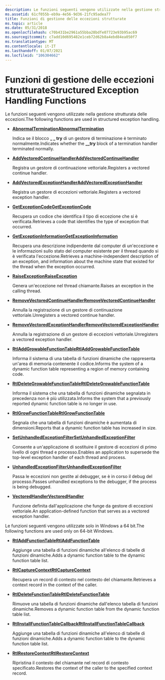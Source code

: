 ```yaml
---
description: Le funzioni seguenti vengono utilizzate nella gestione strutturata delle eccezioni.
ms.assetid: 61cf055b-eb9a-4e56-9d36-21fc95adea77
title: Funzioni di gestione delle eccezioni strutturate
ms.topic: article
ms.date: 05/31/2018
ms.openlocfilehash: c70b431be2961a55bba28bdfe07723e93b95ac69
ms.sourcegitcommit: c7add10d695482e1ceb72d62b8a4ebd84ea050f7
ms.translationtype: MT
ms.contentlocale: it-IT
ms.lasthandoff: 01/07/2021
ms.locfileid: "106304662"
---
```

# <a name="structured-exception-handling-functions"></a><span data-ttu-id="786d7-103">Funzioni di gestione delle eccezioni strutturate</span><span class="sxs-lookup"><span data-stu-id="786d7-103">Structured Exception Handling Functions</span></span>

<span data-ttu-id="786d7-104">Le funzioni seguenti vengono utilizzate nella gestione strutturata delle eccezioni.</span><span class="sxs-lookup"><span data-stu-id="786d7-104">The following functions are used in structured exception handling.</span></span>

-   [<span data-ttu-id="786d7-105">**AbnormalTermination**</span><span class="sxs-lookup"><span data-stu-id="786d7-105">**AbnormalTermination**</span></span>](abnormaltermination.md)

    <span data-ttu-id="786d7-106">Indica se il blocco **\_ \_ try** di un gestore di terminazione è terminato normalmente.</span><span class="sxs-lookup"><span data-stu-id="786d7-106">Indicates whether the **\_\_try** block of a termination handler terminated normally.</span></span>

-   [<span data-ttu-id="786d7-107">**AddVectoredContinueHandler**</span><span class="sxs-lookup"><span data-stu-id="786d7-107">**AddVectoredContinueHandler**</span></span>](/windows/win32/api/errhandlingapi/nf-errhandlingapi-addvectoredcontinuehandler)

    <span data-ttu-id="786d7-108">Registra un gestore di continuazione vettoriale.</span><span class="sxs-lookup"><span data-stu-id="786d7-108">Registers a vectored continue handler.</span></span>

-   [<span data-ttu-id="786d7-109">**AddVectoredExceptionHandler**</span><span class="sxs-lookup"><span data-stu-id="786d7-109">**AddVectoredExceptionHandler**</span></span>](/windows/win32/api/errhandlingapi/nf-errhandlingapi-addvectoredexceptionhandler)

    <span data-ttu-id="786d7-110">Registra un gestore di eccezioni vettoriale.</span><span class="sxs-lookup"><span data-stu-id="786d7-110">Registers a vectored exception handler.</span></span>

-   [<span data-ttu-id="786d7-111">**GetExceptionCode**</span><span class="sxs-lookup"><span data-stu-id="786d7-111">**GetExceptionCode**</span></span>](getexceptioncode.md)

    <span data-ttu-id="786d7-112">Recupera un codice che identifica il tipo di eccezione che si è verificata.</span><span class="sxs-lookup"><span data-stu-id="786d7-112">Retrieves a code that identifies the type of exception that occurred.</span></span>

-   [<span data-ttu-id="786d7-113">**GetExceptionInformation**</span><span class="sxs-lookup"><span data-stu-id="786d7-113">**GetExceptionInformation**</span></span>](getexceptioninformation.md)

    <span data-ttu-id="786d7-114">Recupera una descrizione indipendente dal computer di un'eccezione e le informazioni sullo stato del computer esistente per il thread quando si è verificata l'eccezione.</span><span class="sxs-lookup"><span data-stu-id="786d7-114">Retrieves a machine-independent description of an exception, and information about the machine state that existed for the thread when the exception occurred.</span></span>

-   [<span data-ttu-id="786d7-115">**RaiseException**</span><span class="sxs-lookup"><span data-stu-id="786d7-115">**RaiseException**</span></span>](/windows/win32/api/errhandlingapi/nf-errhandlingapi-raiseexception)

    <span data-ttu-id="786d7-116">Genera un'eccezione nel thread chiamante.</span><span class="sxs-lookup"><span data-stu-id="786d7-116">Raises an exception in the calling thread.</span></span>

-   [<span data-ttu-id="786d7-117">**RemoveVectoredContinueHandler**</span><span class="sxs-lookup"><span data-stu-id="786d7-117">**RemoveVectoredContinueHandler**</span></span>](/windows/win32/api/errhandlingapi/nf-errhandlingapi-removevectoredcontinuehandler)

    <span data-ttu-id="786d7-118">Annulla la registrazione di un gestore di continuazione vettoriale.</span><span class="sxs-lookup"><span data-stu-id="786d7-118">Unregisters a vectored continue handler.</span></span>

-   [<span data-ttu-id="786d7-119">**RemoveVectoredExceptionHandler**</span><span class="sxs-lookup"><span data-stu-id="786d7-119">**RemoveVectoredExceptionHandler**</span></span>](/windows/win32/api/errhandlingapi/nf-errhandlingapi-removevectoredexceptionhandler)

    <span data-ttu-id="786d7-120">Annulla la registrazione di un gestore di eccezioni vettoriale.</span><span class="sxs-lookup"><span data-stu-id="786d7-120">Unregisters a vectored exception handler.</span></span>

-   [<span data-ttu-id="786d7-121">**RtlAddGrowableFunctionTable**</span><span class="sxs-lookup"><span data-stu-id="786d7-121">**RtlAddGrowableFunctionTable**</span></span>](/windows/desktop/api/WinNT/nf-winnt-rtladdgrowablefunctiontable)

    <span data-ttu-id="786d7-122">Informa il sistema di una tabella di funzioni dinamiche che rappresenta un'area di memoria contenente il codice.</span><span class="sxs-lookup"><span data-stu-id="786d7-122">Informs the system of a dynamic function table representing a region of memory containing code.</span></span>

-   [<span data-ttu-id="786d7-123">**RtlDeleteGrowableFunctionTable**</span><span class="sxs-lookup"><span data-stu-id="786d7-123">**RtlDeleteGrowableFunctionTable**</span></span>](/windows/desktop/api/WinNT/nf-winnt-rtldeletegrowablefunctiontable)

    <span data-ttu-id="786d7-124">Informa il sistema che una tabella di funzioni dinamiche segnalata in precedenza non è più utilizzata.</span><span class="sxs-lookup"><span data-stu-id="786d7-124">Informs the system that a previously reported dynamic function table is no longer in use.</span></span>

-   [<span data-ttu-id="786d7-125">**RtlGrowFunctionTable**</span><span class="sxs-lookup"><span data-stu-id="786d7-125">**RtlGrowFunctionTable**</span></span>](/windows/desktop/api/WinNT/nf-winnt-rtlgrowfunctiontable)

    <span data-ttu-id="786d7-126">Segnala che una tabella di funzioni dinamiche è aumentata di dimensioni.</span><span class="sxs-lookup"><span data-stu-id="786d7-126">Reports that a dynamic function table has increased in size.</span></span>

-   [<span data-ttu-id="786d7-127">**SetUnhandledExceptionFilter**</span><span class="sxs-lookup"><span data-stu-id="786d7-127">**SetUnhandledExceptionFilter**</span></span>](/windows/win32/api/errhandlingapi/nf-errhandlingapi-setunhandledexceptionfilter)

    <span data-ttu-id="786d7-128">Consente a un'applicazione di sostituire il gestore di eccezioni di primo livello di ogni thread e processo.</span><span class="sxs-lookup"><span data-stu-id="786d7-128">Enables an application to supersede the top-level exception handler of each thread and process.</span></span>

-   [<span data-ttu-id="786d7-129">**UnhandledExceptionFilter**</span><span class="sxs-lookup"><span data-stu-id="786d7-129">**UnhandledExceptionFilter**</span></span>](/windows/win32/api/errhandlingapi/nf-errhandlingapi-unhandledexceptionfilter)

    <span data-ttu-id="786d7-130">Passa le eccezioni non gestite al debugger, se è in corso il debug del processo.</span><span class="sxs-lookup"><span data-stu-id="786d7-130">Passes unhandled exceptions to the debugger, if the process is being debugged.</span></span>

-   [<span data-ttu-id="786d7-131">**VectoredHandler**</span><span class="sxs-lookup"><span data-stu-id="786d7-131">**VectoredHandler**</span></span>](/windows/desktop/api/WinNT/nc-winnt-pvectored_exception_handler)

    <span data-ttu-id="786d7-132">Funzione definita dall'applicazione che funge da gestore di eccezioni vettoriale.</span><span class="sxs-lookup"><span data-stu-id="786d7-132">An application-defined function that serves as a vectored exception handler.</span></span>

<span data-ttu-id="786d7-133">Le funzioni seguenti vengono utilizzate solo in Windows a 64 bit.</span><span class="sxs-lookup"><span data-stu-id="786d7-133">The following functions are used only on 64-bit Windows.</span></span>

-   [<span data-ttu-id="786d7-134">**RtlAddFunctionTable**</span><span class="sxs-lookup"><span data-stu-id="786d7-134">**RtlAddFunctionTable**</span></span>](/windows/desktop/api/WinNT/nf-winnt-rtladdfunctiontable)

    <span data-ttu-id="786d7-135">Aggiunge una tabella di funzioni dinamiche all'elenco di tabelle di funzioni dinamiche.</span><span class="sxs-lookup"><span data-stu-id="786d7-135">Adds a dynamic function table to the dynamic function table list.</span></span>

-   [<span data-ttu-id="786d7-136">**RtlCaptureContext**</span><span class="sxs-lookup"><span data-stu-id="786d7-136">**RtlCaptureContext**</span></span>](/windows/desktop/api/WinNT/nf-winnt-rtlcapturecontext)

    <span data-ttu-id="786d7-137">Recupera un record di contesto nel contesto del chiamante.</span><span class="sxs-lookup"><span data-stu-id="786d7-137">Retrieves a context record in the context of the caller.</span></span>

-   [<span data-ttu-id="786d7-138">**RtlDeleteFunctionTable**</span><span class="sxs-lookup"><span data-stu-id="786d7-138">**RtlDeleteFunctionTable**</span></span>](/windows/desktop/api/WinNT/nf-winnt-rtldeletefunctiontable)

    <span data-ttu-id="786d7-139">Rimuove una tabella di funzioni dinamiche dall'elenco tabella di funzioni dinamiche.</span><span class="sxs-lookup"><span data-stu-id="786d7-139">Removes a dynamic function table from the dynamic function table list.</span></span>

-   [<span data-ttu-id="786d7-140">**RtlInstallFunctionTableCallback**</span><span class="sxs-lookup"><span data-stu-id="786d7-140">**RtlInstallFunctionTableCallback**</span></span>](/windows/desktop/api/WinNT/nf-winnt-rtlinstallfunctiontablecallback)

    <span data-ttu-id="786d7-141">Aggiunge una tabella di funzioni dinamiche all'elenco di tabelle di funzioni dinamiche.</span><span class="sxs-lookup"><span data-stu-id="786d7-141">Adds a dynamic function table to the dynamic function table list.</span></span>

-   [<span data-ttu-id="786d7-142">**RtlRestoreContext**</span><span class="sxs-lookup"><span data-stu-id="786d7-142">**RtlRestoreContext**</span></span>](/windows/desktop/api/WinNT/nf-winnt-rtlrestorecontext)

    <span data-ttu-id="786d7-143">Ripristina il contesto del chiamante nel record di contesto specificato.</span><span class="sxs-lookup"><span data-stu-id="786d7-143">Restores the context of the caller to the specified context record.</span></span>

 

 
